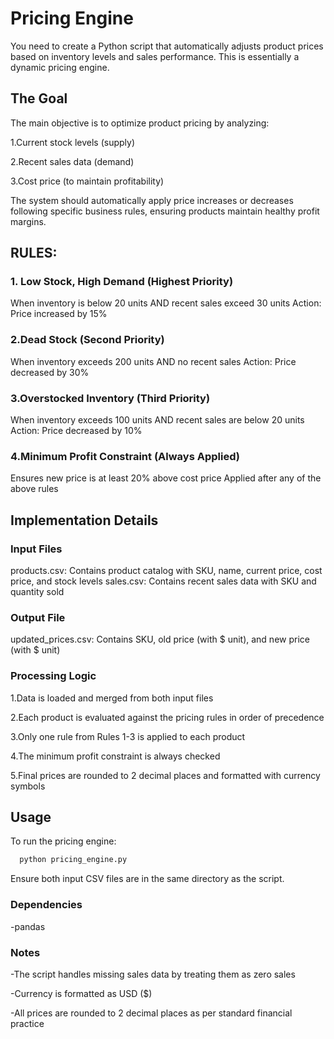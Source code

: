 
# Pricing Engine

You need to create a Python script that automatically adjusts product prices based on inventory levels and sales performance. This is essentially a dynamic pricing engine.


## The Goal

The main objective is to optimize product pricing by analyzing:

1.Current stock levels (supply)

2.Recent sales data (demand)

3.Cost price (to maintain profitability)

The system should automatically apply price increases or decreases following specific business rules, ensuring products maintain healthy profit margins.


## RULES:

### 1. Low Stock, High Demand (Highest Priority)

When inventory is below 20 units AND recent sales exceed 30 units
Action: Price increased by 15%


### 2.Dead Stock (Second Priority)

When inventory exceeds 200 units AND no recent sales
Action: Price decreased by 30%


### 3.Overstocked Inventory (Third Priority)

When inventory exceeds 100 units AND recent sales are below 20 units
Action: Price decreased by 10%


### 4.Minimum Profit Constraint (Always Applied)

Ensures new price is at least 20% above cost price
Applied after any of the above rules

## Implementation Details
### Input Files

products.csv: Contains product catalog with SKU, name, current price, cost price, and stock levels
sales.csv: Contains recent sales data with SKU and quantity sold

### Output File

updated_prices.csv: Contains SKU, old price (with $ unit), and new price (with $ unit)

### Processing Logic

1.Data is loaded and merged from both input files

2.Each product is evaluated against the pricing rules in order of precedence

3.Only one rule from Rules 1-3 is applied to each product

4.The minimum profit constraint is always checked

5.Final prices are rounded to 2 decimal places and formatted with currency symbols


## Usage

To run the pricing engine:

```bash
  python pricing_engine.py
```

Ensure both input CSV files are in the same directory as the script.

### Dependencies

-pandas

### Notes

-The script handles missing sales data by treating them as zero sales

-Currency is formatted as USD ($)

-All prices are rounded to 2 decimal places as per standard financial practice


